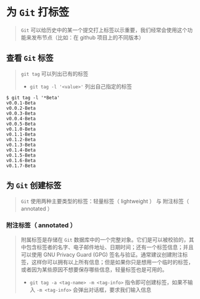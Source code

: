 # 为 `Git` 打标签
> `Git` 可以给历史中的某一个提交打上标签以示重要，我们经常会使用这个功能来发布节点（比如：在 github 项目上的不同版本）

## 查看 `Git` 标签
> `git tag` 可以列出已有的标签
> - `git tag -l '<value>'` 列出自己指定的标签

```shell
$ git tag -l '*Beta'
v0.0.1-Beta
v0.0.2-Beta
v0.0.3-Beta
v0.0.4-Beta
v0.0.5-Beta
v0.1.0-Beta
v0.1.1-Beta
v0.1.2-Beta
v0.1.3-Beta
v0.1.4-Beta
v0.1.5-Beta
v0.1.6-Beta
v0.1.7-Beta
```

## 为 `Git` 创建标签
> `Git` 使用两种主要类型的标签：轻量标签（ lightweight ） 与 附注标签（ annotated ）

### 附注标签（ annotated ）
> 附属标签是存储在 `Git` 数据库中的一个完整对象。它们是可以被校验的，其中包含标签者的名字、电子邮件地址、日期时间；还有一个标签信息；并且可以使用 GNU Privacy Guard (GPG) 签名与验证。通常建议创建附注标签，这样你可以拥有以上所有信息；但是如果你只是想用一个临时的标签，或者因为某些原因不想要保存哪些信息，轻量标签也是可用的。
> - `git tag -a <tag-name> -m <tag-info>` 指令即可创建标签，如果不输入 `-m <tag-info>` 会弹出对话框，要求我们输入信息

```shell

```
